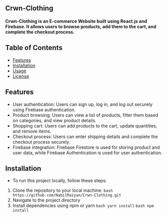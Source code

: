 ## Crwn-Clothing
#### Crwn-Clothing is an E-commerce Website built using React.js and Firebase. It allows users to browse products, add them to the cart, and complete the checkout process.

## Table of Contents
  - [Features](#features)
  - [Installation](#installation)
  - [Usage](#usages)
  - [License](#license)

## Features
  - User authentication: Users can sign up, log in, and log out securely using Firebase authentication.
  - Product browsing: Users can view a list of products, filter them based on categories, and view product details.
  - Shopping cart: Users can add products to the cart, update quantities, and remove items.
  - Checkout process: Users can enter shipping details and complete the checkout process securely.
  - Firebase integration: Firebase Firestore is used for storing product and user data, while Firebase Authentication is used for user authentication.

## Installation
  - To run this project locally, follow these steps:
  1. Clone the repository to your local machine:
    ``` bash
    https://github.com/NabilRaiyan/Crwn-Clothing.git
    ```
  2. Navigate to the project directory
  3. Install dependencies using npm or yarn
    ``` bash
    yarn install
    ```
    ``` bash
    npm install
    ```
  
